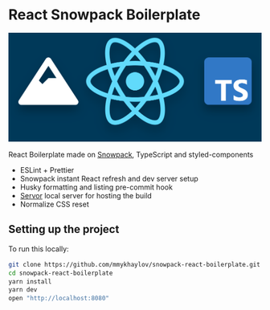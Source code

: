 # React Snowpack Boilerplate

![](./assets/cover.png)

React Boilerplate made on [Snowpack](https://www.snowpack.dev), TypeScript and styled-components

- ESLint + Prettier
- Snowpack instant React refresh and dev server setup
- Husky formatting and listing pre-commit hook
- [Servor](https://github.com/lukejacksonn/servor) local server for hosting the build
- Normalize CSS reset

## Setting up the project

To run this locally:

```zsh
git clone https://github.com/mmykhaylov/snowpack-react-boilerplate.git
cd snowpack-react-boilerplate
yarn install
yarn dev
open "http://localhost:8080"
```
